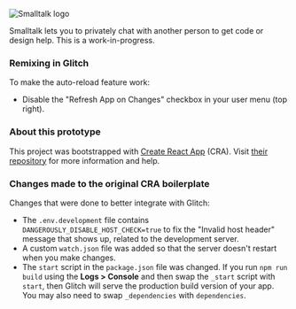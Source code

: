![Smalltalk logo](https://cdn.glitch.com/fe7cff61-183f-4cbc-bbca-80e4e664896f%2Fsmalltalk.svg?1525948269989)

Smalltalk lets you to privately chat with another person to get code or design help. This is a work-in-progress.

### Remixing in Glitch

To make the auto-reload feature work:

* Disable the "Refresh App on Changes" checkbox in your user menu (top right).

### About this prototype

This project was bootstrapped with [Create React App](https://github.com/facebookincubator/create-react-app) (CRA). Visit [their repository](https://github.com/facebookincubator/create-react-app) for more information and help.

### Changes made to the original CRA boilerplate

Changes that were done to better integrate with Glitch:

* The `.env.development` file contains `DANGEROUSLY_DISABLE_HOST_CHECK=true` to fix the "Invalid host header" message that shows up, related to the development server.
* A custom `watch.json` file was added so that the server doesn't restart when you make changes.
* The `start` script in the `package.json` file was changed. If you run `npm run build` using the **Logs > Console** and then swap the `_start` script with `start`, then Glitch will serve the production build version of your app. You may also need to swap `_dependencies` with `dependencies`.
